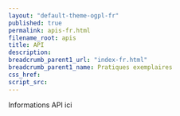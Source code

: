 ```yaml
---
layout: "default-theme-ogpl-fr"
published: true
permalink: apis-fr.html
filename_root: apis
title: API
description:
breadcrumb_parent1_url: "index-fr.html"
breadcrumb_parent1_name: Pratiques exemplaires
css_href:
script_src:
---
```


Informations API ici
